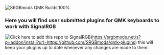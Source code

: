 ![SRGBmods QMK Builds,100%](https://srgbmods.net/img/srgbmods-qmk.png)

### Here you will find user submitted plugins for QMK keyboards to work with SignalRGB ###

![Click here to add this repo to SignalRGB](https://github.com/SRGBmods/qmk-plugins/blob/main/add-to-signalrgb.png)(https://srgbmods.net/s?p=addon/install?url=https://github.com/SRGBmods/qmk-plugins) this will keep your plugins up to date whenever any changes are made to them.